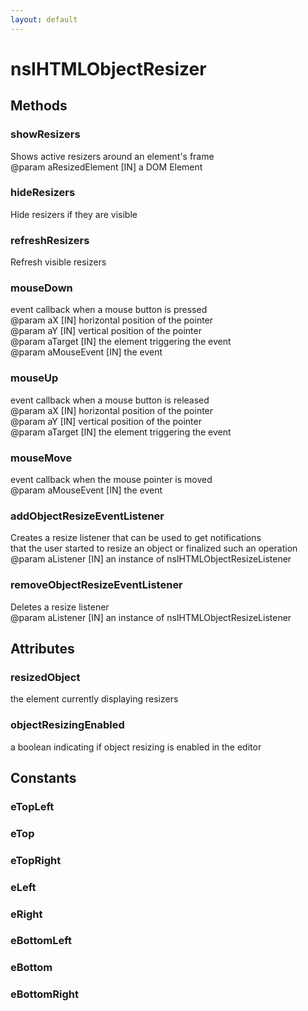 ```yaml
---
layout: default
---
```


# nsIHTMLObjectResizer #

## Methods ##

### showResizers ###
  
Shows active resizers around an element's frame  
@param aResizedElement [IN] a DOM Element  
  

### hideResizers ###
  
Hide resizers if they are visible  
  

### refreshResizers ###
  
Refresh visible resizers  
  

### mouseDown ###
  
event callback when a mouse button is pressed  
@param aX      [IN] horizontal position of the pointer  
@param aY      [IN] vertical position of the pointer  
@param aTarget [IN] the element triggering the event  
@param aMouseEvent [IN] the event  
  

### mouseUp ###
  
event callback when a mouse button is released  
@param aX      [IN] horizontal position of the pointer  
@param aY      [IN] vertical position of the pointer  
@param aTarget [IN] the element triggering the event  
  

### mouseMove ###
  
event callback when the mouse pointer is moved  
@param aMouseEvent [IN] the event  
  

### addObjectResizeEventListener ###
  
Creates a resize listener that can be used to get notifications  
that the user started to resize an object or finalized such an operation  
@param aListener [IN] an instance of nsIHTMLObjectResizeListener  
  

### removeObjectResizeEventListener ###
  
Deletes a resize listener  
@param aListener [IN] an instance of nsIHTMLObjectResizeListener  
  

## Attributes ##

### resizedObject ###
  
the element currently displaying resizers  
  

### objectResizingEnabled ###
  
a boolean indicating if object resizing is enabled in the editor  
  

## Constants ##

### eTopLeft ###

### eTop ###

### eTopRight ###

### eLeft ###

### eRight ###

### eBottomLeft ###

### eBottom ###

### eBottomRight ###
